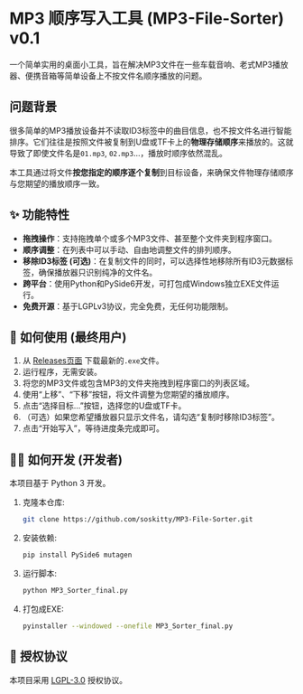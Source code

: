 ﻿# MP3 顺序写入工具 (MP3-File-Sorter) v0.1

一个简单实用的桌面小工具，旨在解决MP3文件在一些车载音响、老式MP3播放器、便携音箱等简单设备上不按文件名顺序播放的问题。

## 问题背景
很多简单的MP3播放设备并不读取ID3标签中的曲目信息，也不按文件名进行智能排序。它们往往是按照文件被复制到U盘或TF卡上的**物理存储顺序**来播放的。这就导致了即使文件名是`01.mp3`, `02.mp3`...，播放时顺序依然混乱。

本工具通过将文件**按您指定的顺序逐个复制**到目标设备，来确保文件物理存储顺序与您期望的播放顺序一致。

## ✨ 功能特性
* **拖拽操作**：支持拖拽单个或多个MP3文件、甚至整个文件夹到程序窗口。
* **顺序调整**：在列表中可以手动、自由地调整文件的排列顺序。
* **移除ID3标签 (可选)**：在复制文件的同时，可以选择性地移除所有ID3元数据标签，确保播放器只识别纯净的文件名。
* **跨平台**：使用Python和PySide6开发，可打包成Windows独立EXE文件运行。
* **免费开源**：基于LGPLv3协议，完全免费，无任何功能限制。

## 🚀 如何使用 (最终用户)
1.  从 [Releases页面](https://github.com/soskitty/MP3-File-Sorter/releases) 下载最新的`.exe`文件。
2.  运行程序，无需安装。
3.  将您的MP3文件或包含MP3的文件夹拖拽到程序窗口的列表区域。
4.  使用“上移”、“下移”按钮，将文件调整为您期望的播放顺序。
5.  点击“选择目标...”按钮，选择您的U盘或TF卡。
6.  （可选）如果您希望播放器只显示文件名，请勾选“复制时移除ID3标签”。
7.  点击“开始写入”，等待进度条完成即可。

## 👨‍💻 如何开发 (开发者)
本项目基于 Python 3 开发。

1.  克隆本仓库:
    ```bash
    git clone https://github.com/soskitty/MP3-File-Sorter.git
    ```
2.  安装依赖:
    ```bash
    pip install PySide6 mutagen
    ```
3.  运行脚本:
    ```bash
    python MP3_Sorter_final.py
    ```
4.  打包成EXE:
    ```bash
    pyinstaller --windowed --onefile MP3_Sorter_final.py
    ```

## 📄 授权协议
本项目采用 [LGPL-3.0](https://www.gnu.org/licenses/lgpl-3.0.en.html) 授权协议。
